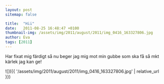 ```yaml
---
layout: post
sitemap: false

title:  "Hii"
date:   2011-08-25 16:48:47 +0100
thumbnail-img: /assets/img/2011/august/2011/img_0416_163327806.jpg
author: Eva
tags: [2011]
---
```


Har fixat mig färdigt så nu beger jag mig mot min gubbe som ska få så mkt kärlek jag kan ge!

![]({{ '/assets/img/2011/august/2011/img_0416_163327806.jpg'  | relative_url }})

